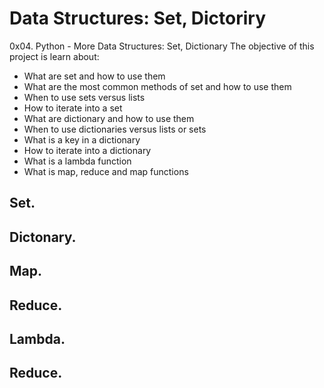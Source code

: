 # Data Structures: Set, Dictoriry

0x04. Python - More Data Structures: Set, Dictionary
The objective of this project is learn about:
- What are set and how to use them
- What are the most common methods of set and how to use them
- When to use sets versus lists
- How to iterate into a set
- What are dictionary and how to use them
- When to use dictionaries versus lists or sets
- What is a key in a dictionary
- How to iterate into a dictionary
- What is a lambda function
- What is map, reduce and map functions

## Set.

## Dictonary.

## Map.

## Reduce.

## Lambda.

## Reduce.